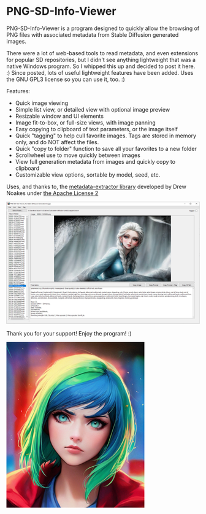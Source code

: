 # PNG-SD-Info-Viewer

PNG-SD-Info-Viewer is a program designed to quickly allow the browsing of PNG files with associated metadata from Stable Diffusion generated images.

There were a lot of web-based tools to read metadata, and even extensions for popular SD repositories, but I didn't see anything lightweight that was a native Windows program.
So I whipped this up and decided to post it here. :)  Since posted, lots of useful lightweight features have been added. 
Uses the GNU GPL3 license so you can use it, too. :)

Features:
 - Quick image viewing
 - Simple list view, or detailed view with optional image preview
 - Resizable window and UI elements
 - Image fit-to-box, or full-size views, with image panning
 - Easy copying to clipboard of text parameters, or the image itself
 - Quick "tagging" to help cull favorite images.  Tags are stored in memory only, and do NOT affect the files.
 - Quick "copy to folder" function to save all your favorites to a new folder
 - Scrollwheel use to move quickly between images
 - View full generation metadata from images and quickly copy to clipboard
 - Customizable view options, sortable by model, seed, etc.



Uses, and thanks to, the <a href="https://github.com/drewnoakes/metadata-extractor">metadata-extractor library</a> developed by Drew Noakes under <a href="http://www.apache.org/licenses/LICENSE-2.0">the Apache License 2</a>

![Screenshot](webfiles/screenshot4.jpg?raw=true "Screenshot")



Thank you for your support!  Enjoy the program! :)


![Icon](webfiles/00137-2000916955.png?raw=true "Icon")